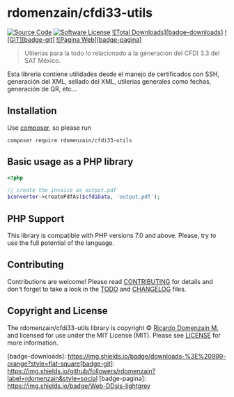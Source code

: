 # rdomenzain/cfdi33-utils

[![Source Code][badge-source]][source]
[![Software License][badge-license]][license]
[![Total Downloads][badge-downloads]][downloads]
[![GIT][badge-git]][git]
[![Pagina Web][badge-pagina]][pagina]

> Utilerias para la todo lo relacionado a la generacion del CFDI 3.3 del SAT México.

Esta libreria contiene utilidades desde el manejo de certificados con SSH, generación del XML, sellado del XML, utilerias generales como fechas, generación de QR, etc...

## Installation

Use [composer](https://getcomposer.org/), so please run

```shell
composer require rdomenzain/cfdi33-utils
```

## Basic usage as a PHP library

```php
<?php

// create the invoice as output.pdf
$converter->createPdfAs($cfdiData, 'output.pdf');
```

## PHP Support

This library is compatible with PHP versions 7.0 and above.
Please, try to use the full potential of the language.

## Contributing

Contributions are welcome! Please read [CONTRIBUTING][] for details
and don't forget to take a look in the [TODO][] and [CHANGELOG][] files.

## Copyright and License

The rdomenzain/cfdi33-utils library is copyright © [Ricardo Domenzain M.](https://ddsis.com.mx/)
and licensed for use under the MIT License (MIT). Please see [LICENSE][] for more information.

[contributing]: https://github.com/rdomenzain/cfdi33-utils/blob/master/CONTRIBUTING.md
[changelog]: https://github.com/rdomenzain/cfdi33-utils/blob/master/docs/CHANGELOG.md
[todo]: https://github.com/rdomenzain/cfdi33-utils/blob/master/docs/TODO.md

[source]: https://github.com/rdomenzain/cfdi33-utils
[license]: https://github.com/rdomenzain/cfdi33-utils/blob/master/LICENSE
[downloads]: https://packagist.org/packages/rdomenzain/cfdi33-utils
[git]: https://packagist.org/packages/rdomenzain
[pagina]: https://ddsis.com.mx

[badge-source]: https://img.shields.io/badge/source-cfdi33--utils-blue?style=flat-square
[badge-license]: https://img.shields.io/badge/licence-MIT-red?style=flat-square
[badge-downloads]: https://img.shields.io/badge/downloads-%3E%20999-orange?style=flat-square[badge-git]: https://img.shields.io/github/followers/rdomenzain?label=rdomenzain&style=social
[badge-pagina]: https://img.shields.io/badge/Web-DDsis-lightgrey